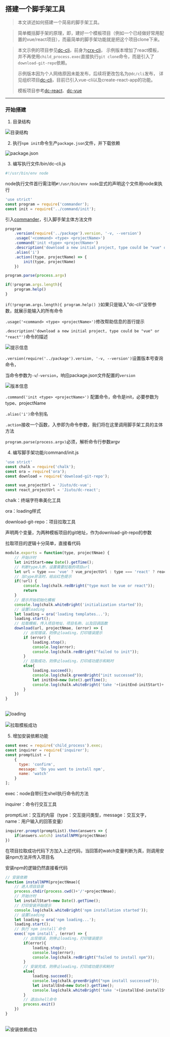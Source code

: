 ## 搭建一个脚手架工具

> 本文讲述如何搭建一个简易的脚手架工具。

> 简单概括脚手架的原理，即，建好一个模板项目（例如一个已经做好常用配置的vue/react项目），而最简单的脚手架功能就是把这个项目clone下来。

> 本文示例的项目参见[dc-cli](https://github.com/Jiuto/dc-cli)，前身为[crx-cli](https://www.npmjs.com/package/crx-cli)，
> 示例版本增加了react模板，并不再使用`child_process.exec`直接执行`git clone`命令，而是引入了`download-git-repo`依赖。
>
> 示例版本因为个人网络原因未能发布，后续将更改包名为`@dc/cli`发布，
> 详见组织项目[dc-cli](https://github.com/dc-ken-jiu/dc-cli)，目前已引入vue-cli以及create-react-app的功能。
>
> 模板项目参考[dc-react](https://github.com/dc-ken-jiu/dc-react)、[dc-vue](https://github.com/dc-ken-jiu/dc-vue)

---

### 开始搭建

1. 目录结构

<img :src="$withBase('/imgs/else/cli/file.png')" alt="目录结构">

2. 执行`npm init`命令生产`package.json`文件，并下载依赖

<img :src="$withBase('/imgs/else/cli/package.png')" alt="package.json">

3. 编写执行文件/bin/dc-cli.js

``` js
#!/usr/bin/env node
```

node执行文件首行需注明`#!/usr/bin/env node`显式的声明这个文件用node来执行

``` js
'use strict'
const program = require('commander');
const init = require('../command/init');
```

引入[commander](https://github.com/tj/commander.js/blob/HEAD/Readme_zh-CN.md)，引入脚手架主体方法文件

``` js
program
    .version(require('../package').version, '-v, --version')
    .usage('<command> <type> <projectName>')
    .command('init <type> <projectName>')
    .description('download a new initial project, type could be "vue" or "react"')
    .alias('i')
    .action((type, projectName) => {
        init(type, projectName)
    })

program.parse(process.argv)

if(!program.args.length){
    program.help()
}
```

`if(!program.args.length){ program.help() }`如果只是输入"dc-cli"没带参数，就展示能输入的所有命令

`.usage('<command> <type> <projectName>')`修改帮助信息的首行提示

`.description('download a new initial project, type could be "vue" or "react"')`命令的描述

<img :src="$withBase('/imgs/else/cli/dc-cli.png')" alt="提示信息">

`.version(require('../package').version, '-v, --version')`设置版本号查询命令，

当命令参数为`-v`/`-version`，响应package.json文件配置的`version`

<img :src="$withBase('/imgs/else/cli/dc-cli-v.png')" alt="版本信息">

`.command('init <type> <projectName>')` 配置命令，命令是init，必要参数为type、projectName

`.alias('i')`命令别名

`.action`接收一个函数，入参即为命令参数，我们将在这里调用脚手架工具的主体方法

`program.parse(process.argv)`必须，解析命令行参数argv

4. 编写脚手架功能/command/init.js

``` js
'use strict'
const chalk = require('chalk');
const ora = require('ora');
const download = require('download-git-repo');

const vue_projectUrl = 'Jiuto/dc-vue';
const react_projectUrl = 'Jiuto/dc-react';
```

chalk：终端字符串美化工具

ora：loading样式

download-git-repo：项目拉取工具

声明两个变量，为两种模板项目的git地址，作为download-git-repo的参数

拉取项目的逻辑十分简单，直接看代码

``` js
module.exports = function(type, projectNmae) {
    // 开始计时
    let initStart=new Date().getTime();
    // 判断type入参，设置需要拉取的项目url
    let url = type === 'vue' ? vue_projectUrl : type === 'react' ? react_projectUrl : '';
    // 当type非法时，给出红色提示
    if(!url) {
        console.log(chalk.redBright("type must be vue or react"));
        return
    }
    // 提示开始初始化模板
    console.log(chalk.whiteBright('initialization started'));
    // 设置loading
    let loading = ora('loading templates...');
    loading.start();
    // 拉取模板，传入项目地址、项目名称、以及回调函数
    download(url, projectNmae, (error) => {
        // 出现错误，则停止loading，打印错误提示
        if (error) {
            loading.stop();
            console.log(error);
            console.log(chalk.redBright("failed to init"));
        }
        // 拉取成功，则停止loading，打印成功提示和耗时
        else{
            loading.succeed();
            console.log(chalk.greenBright("init successed"));
            let initEnd=new Date().getTime();
            console.log(chalk.whiteBright('take '+(initEnd-initStart)+'ms to init'));            
        }
    })
}
```

<br>
<img :src="$withBase('/imgs/else/cli/loading.png')" alt="loading">
<br>
<br>
<img :src="$withBase('/imgs/else/cli/init.png')" alt="拉取模板成功">

5. 增加安装依赖功能

``` js
const exec = require('child_process').exec;
const inquirer = require('inquirer');
const promptList = [
    {
      type: 'confirm',
      message: 'Do you want to install npm',
      name: 'watch'
    }
];
```

exec：node自带衍生shell执行命令的方法

inquirer：命令行交互工具

promptList：交互的内容（type：交互提问类型，message：交互文字，name：用户输入的回答变量）

``` js
inquirer.prompt(promptList).then(answers => {
    if(answers.watch) installNPM(projectNmae)
})
```

在项目拉取成功代码下方加入上述代码，当回答的watch变量判断为真，则调用安装npm方法并传入项目名

安装npm的逻辑仍然直接看代码

``` js
// 安装依赖
function installNPM(projectNmae){
    // 进入项目目录
    process.chdir(process.cwd()+'/'+projectNmae);
    // 开始计时
    let installStart=new Date().getTime();
    // 打印安装开始提示
    console.log(chalk.whiteBright('npm installation started'));
    // 设置loading
    let loading = ora('npm loading...');
    loading.start();    
    // 执行`npm install`命令
    exec(`npm install`, (error) => {
        // 出现错误，则停止loading，打印错误提示
        if(error){
            loading.stop();
            console.log(error);
            console.log(chalk.redBright("failed to install npm"));
        }
        // 安装完成，则停止loading，打印成功提示和耗时
        else{
            loading.succeed();
            console.log(chalk.greenBright("npm install successed"));
            let installEnd=new Date().getTime();
            console.log(chalk.whiteBright('take '+(installEnd-installStart)+'ms to install npm'));
        }
        // 退出shell命令
        process.exit()
    })
}
```

<br>
<img :src="$withBase('/imgs/else/cli/npm.png')" alt="安装依赖成功">
